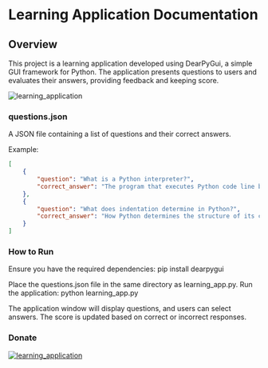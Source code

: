 # Learning Application Documentation


## Overview
This project is a learning application developed using DearPyGui, a simple GUI framework for Python. The application presents questions to users and evaluates their answers, providing feedback and keeping score.

![learning_application](https://github.com/Sahurows/Learning-software-dearpygui/blob/main/demo.gif)


### questions.json
A JSON file containing a list of questions and their correct answers.

Example:
```json
[
    {
        "question": "What is a Python interpreter?",
        "correct_answer": "The program that executes Python code line by line."
    },
    {
        "question": "What does indentation determine in Python?",
        "correct_answer": "How Python determines the structure of its code, using spaces or tabs to delineate code blocks."
    }
]

```


### How to Run
Ensure you have the required dependencies:
pip install dearpygui

Place the questions.json file in the same directory as learning_app.py.
Run the application:
python learning_app.py

The application window will display questions, and users can select answers. The score is updated based on correct or incorrect responses.


### Donate
[![learning_application](https://i.imgur.com/abEFO5o.png)](https://buymeacoffee.com/sahurows)
